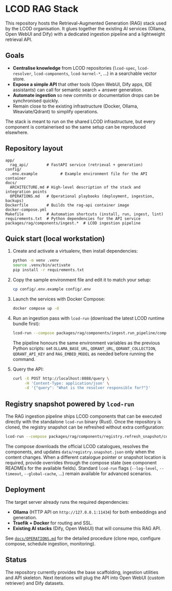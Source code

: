 # LCOD RAG Stack

This repository hosts the Retrieval-Augmented Generation (RAG) stack used by the LCOD organisation. It glues together the existing AI services (Ollama, Open WebUI and Dify) with a dedicated ingestion pipeline and a lightweight retrieval API.

## Goals

- **Centralise knowledge** from LCOD repositories (`lcod-spec`, `lcod-resolver`, `lcod-components`, `lcod-kernel-*`, …) in a searchable vector store.
- **Expose a simple API** that other tools (Open WebUI, Dify apps, IDE assistants) can call for semantic search + answer generation.
- **Automate ingestion** so new commits or documentation drops can be synchronised quickly.
- Remain close to the existing infrastructure (Docker, Ollama, Weaviate/Qdrant) to simplify operations.

The stack is meant to run on the shared LCOD infrastructure, but every component is containerised so the same setup can be reproduced elsewhere.

## Repository layout

```
app/
  rag_api/        # FastAPI service (retrieval + generation)
config/
  .env.example          # Example environment file for the API container
docs/
  ARCHITECTURE.md # High-level description of the stack and integration points
  OPERATIONS.md   # Operational playbooks (deployment, ingestion, backups)
Dockerfile        # Builds the rag-api container image
docker-compose.yml
Makefile          # Automation shortcuts (install, run, ingest, lint)
requirements.txt  # Python dependencies for the API service
packages/rag/components/ingest.*  # LCOD ingestion pipeline
```

## Quick start (local workstation)

1. Create and activate a virtualenv, then install dependencies:

   ```bash
   python -m venv .venv
   source .venv/bin/activate
   pip install -r requirements.txt
   ```

2. Copy the sample environment file and edit it to match your setup:

   ```bash
   cp config/.env.example config/.env
   ```

3. Launch the services with Docker Compose:

   ```bash
   docker compose up -d
   ```

4. Run an ingestion pass with `lcod-run` (download the latest LCOD runtime bundle first):

   ```bash
   lcod-run --compose packages/rag/components/ingest.run_pipeline/compose.yaml
   ```

   The pipeline honours the same environment variables as the previous Python
   scripts: set `OLLAMA_BASE_URL`, `QDRANT_URL`, `QDRANT_COLLECTION`,
   `QDRANT_API_KEY` and `RAG_EMBED_MODEL` as needed before running the command.

5. Query the API:

   ```bash
   curl -X POST http://localhost:8088/query \
        -H 'Content-Type: application/json' \
        -d '{"query": "What is the resolver responsible for?"}'
   ```

## Registry snapshot powered by `lcod-run`

The RAG ingestion pipeline ships LCOD components that can be executed directly
with the standalone `lcod-run` binary (Rust). Once the repository is cloned, the
registry snapshot can be refreshed without extra configuration:

```bash
lcod-run --compose packages/rag/components/registry.refresh_snapshot/compose.yaml
```

The compose downloads the official LCOD catalogues, resolves the components, and
updates `data/registry.snapshot.json` only when the content changes. When a
different catalogue pointer or snapshot location is required, provide overrides
through the compose state (see component READMEs for the available fields).
Standard `lcod-run` flags (`--log-level`, `--timeout`, `--global-cache`, …) remain
available for advanced scenarios.

## Deployment

The target server already runs the required dependencies:

- **Ollama** (HTTP API on `http://127.0.0.1:11434`) for both embeddings and generation.
- **Traefik + Docker** for routing and SSL.
- **Existing AI stacks** (Dify, Open WebUI) that will consume this RAG API.

See [`docs/OPERATIONS.md`](docs/OPERATIONS.md) for the detailed procedure (clone repo, configure compose, schedule ingestion, monitoring).

## Status

The repository currently provides the base scaffolding, ingestion utilities and API skeleton. Next iterations will plug the API into Open WebUI (custom retriever) and Dify datasets.
